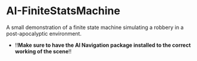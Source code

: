 # AI-FiniteStatsMachine
A small demonstration of a finite state machine simulating a robbery in a post-apocalyptic environment.
- !!**Make sure to have the AI Navigation package installed to the correct working of the scene**!!
